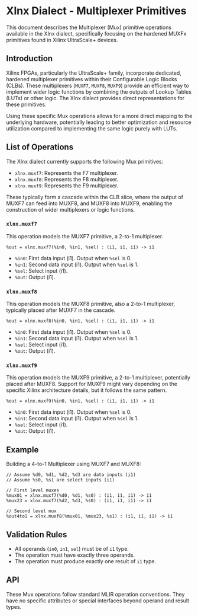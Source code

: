# Xlnx Dialect - Multiplexer Primitives

This document describes the Multiplexer (Mux) primitive operations available in the Xlnx dialect, specifically focusing on the hardened MUXFx primitives found in Xilinx UltraScale+ devices.

## Introduction

Xilinx FPGAs, particularly the UltraScale+ family, incorporate dedicated, hardened multiplexer primitives within their Configurable Logic Blocks (CLBs). These multiplexers (`MUXF7`, `MUXF8`, `MUXF9`) provide an efficient way to implement wider logic functions by combining the outputs of Lookup Tables (LUTs) or other logic. The Xlnx dialect provides direct representations for these primitives.

Using these specific Mux operations allows for a more direct mapping to the underlying hardware, potentially leading to better optimization and resource utilization compared to implementing the same logic purely with LUTs.

## List of Operations

The Xlnx dialect currently supports the following Mux primitives:

- `xlnx.muxf7`: Represents the F7 multiplexer.
- `xlnx.muxf8`: Represents the F8 multiplexer.
- `xlnx.muxf9`: Represents the F9 multiplexer.

These typically form a cascade within the CLB slice, where the output of MUXF7 can feed into MUXF8, and MUXF8 into MUXF9, enabling the construction of wider multiplexers or logic functions.

### `xlnx.muxf7`

This operation models the MUXF7 primitive, a 2-to-1 multiplexer.

```mlir
%out = xlnx.muxf7(%in0, %in1, %sel) : (i1, i1, i1) -> i1
```

- `%in0`: First data input (i1). Output when `%sel` is 0.
- `%in1`: Second data input (i1). Output when `%sel` is 1.
- `%sel`: Select input (i1).
- `%out`: Output (i1).

### `xlnx.muxf8`

This operation models the MUXF8 primitive, also a 2-to-1 multiplexer, typically placed after MUXF7 in the cascade.

```mlir
%out = xlnx.muxf8(%in0, %in1, %sel) : (i1, i1, i1) -> i1
```

- `%in0`: First data input (i1). Output when `%sel` is 0.
- `%in1`: Second data input (i1). Output when `%sel` is 1.
- `%sel`: Select input (i1).
- `%out`: Output (i1).

### `xlnx.muxf9`

This operation models the MUXF9 primitive, a 2-to-1 multiplexer, potentially placed after MUXF8. Support for MUXF9 might vary depending on the specific Xilinx architecture details, but it follows the same pattern.

```mlir
%out = xlnx.muxf9(%in0, %in1, %sel) : (i1, i1, i1) -> i1
```

- `%in0`: First data input (i1). Output when `%sel` is 0.
- `%in1`: Second data input (i1). Output when `%sel` is 1.
- `%sel`: Select input (i1).
- `%out`: Output (i1).

## Example

Building a 4-to-1 Multiplexer using MUXF7 and MUXF8:

```mlir
// Assume %d0, %d1, %d2, %d3 are data inputs (i1)
// Assume %s0, %s1 are select inputs (i1)

// First level muxes
%mux01 = xlnx.muxf7(%d0, %d1, %s0) : (i1, i1, i1) -> i1
%mux23 = xlnx.muxf7(%d2, %d3, %s0) : (i1, i1, i1) -> i1

// Second level mux
%out4to1 = xlnx.muxf8(%mux01, %mux23, %s1) : (i1, i1, i1) -> i1
```

## Validation Rules

- All operands (`in0`, `in1`, `sel`) must be of `i1` type.
- The operation must have exactly three operands.
- The operation must produce exactly one result of `i1` type.

## API

These Mux operations follow standard MLIR operation conventions. They have no specific attributes or special interfaces beyond operand and result types. 